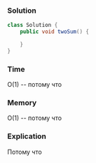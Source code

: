 ### Solution
```java
class Solution {
    public void twoSum() {

    }
}
```

### Time
O(1) -- потому что 
### Memory
O(1) -- потому что
### Explication
Потому что